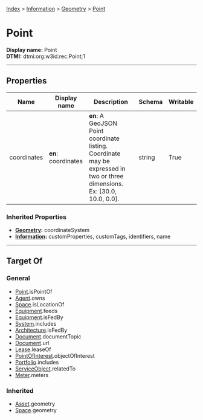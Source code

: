 [Index](../../index.md) > [Information](../Information.md) > [Geometry](Geometry.md) > [Point](#)
# Point

**Display name:** Point<br />
**DTMI:** dtmi:org:w3id:rec:Point;1

---

## Properties

|Name|Display name|Description|Schema|Writable|
|-|-|-|-|-|
|coordinates|**en**: coordinates|**en**: A GeoJSON Point coordinate listing. Coordinate may be expressed in two or three dimensions. Ex: [30.0, 10.0, 0.0].|string|True|
### Inherited Properties
* **[Geometry](Geometry.md):** coordinateSystem
* **[Information](../Information.md):** customProperties, customTags, identifiers, name

---

## Target Of
### General
* [Point](../../Point/Point.md).isPointOf
* [Agent](../../Agent/Agent.md).owns
* [Space](../../Space/Space.md).isLocationOf
* [Equipment](../../Asset/Equipment/Equipment.md).feeds
* [Equipment](../../Asset/Equipment/Equipment.md).isFedBy
* [System](../../Collection/System/System.md).includes
* [Architecture](../../Space/Architecture/Architecture.md).isFedBy
* [Document](../Document/Document.md).documentTopic
* [Document](../Document/Document.md).url
* [Lease](../../Event/Lease.md).leaseOf
* [PointOfInterest](../PointOfInterest.md).objectOfInterest
* [Portfolio](../../Collection/Portfolio.md).includes
* [ServiceObject](../ServiceObject/ServiceObject.md).relatedTo
* [Meter](../../Asset/Equipment/Meter/Meter.md).meters
### Inherited
* [Asset](../../Asset/Asset.md).geometry
* [Space](../../Space/Space.md).geometry
